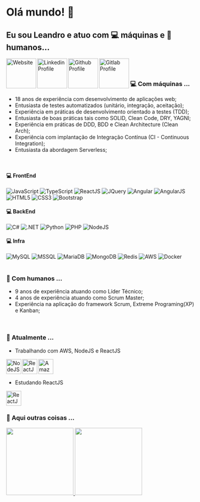 # Olá mundo! 👋


## Eu sou Leandro e atuo com 💻 máquinas e 👨‍ humanos...

<div display="inline-block">

<a href="https://www.leandroribeiro.com.br" target="_blank">
<img src="https://img.shields.io/badge/website-000000?style=for-the-badge&logo=About.me&logoColor=white" alt="Website" title="Website" width="80px" align="left" />
</a>

<a href="https://www.linkedin.com/in/imleandroribeiro/" target="_blank">
<img src="https://img.shields.io/badge/LinkedIn-0077B5?style=for-the-badge&logo=linkedin&logoColor=white" alt="Linkedin Profile" title="Linkedin Profile" width="80px" align="left" />
</a>

<a href="https://github.com/leandroribeiro" target="_blank">
<img src="https://img.shields.io/badge/GitHub-100000?style=for-the-badge&logo=github&logoColor=white" alt="Github Profile" title="Github Profile" width="80px" align="left" />
</a>

<a href="https://gitlab.com/users/mister-ribeiro" target="_blank">
<img src="https://img.shields.io/badge/GitLab-330F63?style=for-the-badge&logo=gitlab&logoColor=white" alt="Gitlab Profile" title="Gitlab Profile" width="80px" align="left" />
</a>

</div>

<!--
**leandroribeiro/leandroribeiro** is a ✨ _special_ ✨ repository because its `README.md` (this file) appears on your GitHub profile.
-->

</br>
</br>

### 💻 Com máquinas ...

* 18 anos de experiência com desenvolvimento de aplicações web;
* Entusiasta de testes automatizados (unitário, integração, aceitação);
* Experiência em práticas de desenvolvimento orientado a testes (TDD);
* Entusiasta de boas práticas tais como SOLID, Clean Code, DRY, YAGNI;
* Experiência em práticas de DDD, BDD e Clean Architecture (Clean Arch);
* Experiência com implantação de Integração Contínua (CI - Continuous Integration);
* Entusiasta da abordagem Serverless;

</br>

<div>

#### 💻 FrontEnd

<img src="https://img.shields.io/badge/JavaScript-323330?style=for-the-badge&logo=javascript&logoColor=F7DF1E" alt="JavaScript" title="JavaScript" />
<img src="https://img.shields.io/badge/TypeScript-007ACC?style=for-the-badge&logo=typescript&logoColor=white" alt="TypeScript" title="TypeScript" />
<img src="https://img.shields.io/badge/React-20232A?style=for-the-badge&logo=react&logoColor=61DAFB" alt="ReactJS" title="ReactJS">
<img src="https://img.shields.io/badge/jQuery-0769AD?style=for-the-badge&logo=jquery&logoColor=white" alt="JQuery" title="JQuery" />
<img src="https://img.shields.io/badge/Angular-DD0031?style=for-the-badge&logo=angular&logoColor=white" alt="Angular" title="Angular" />
<img src="https://img.shields.io/badge/AngularJS-E23237?style=for-the-badge&logo=angularjs&logoColor=white" alt="AngularJS" title="AngularJS" />
<img src="https://img.shields.io/badge/HTML5-E34F26?style=for-the-badge&logo=html5&logoColor=white" alt="HTML5" title="HTML5" />
<img src="https://img.shields.io/badge/CSS3-1572B6?style=for-the-badge&logo=css3&logoColor=white" alt="CSS3" title="CSS3" />
<img src="https://img.shields.io/badge/Bootstrap-563D7C?style=for-the-badge&logo=bootstrap&logoColor=white" alt="Bootstrap" title="Bootstrap" />

#### 💻 BackEnd

<img src="https://img.shields.io/badge/C%23-239120?style=for-the-badge&logo=c-sharp&logoColor=white" alt="C#" title="C#" />
<img src="https://img.shields.io/badge/.NET-512BD4?style=for-the-badge&logo=dotnet&logoColor=white" alt=".NET" title=".NET" />
<img src="https://img.shields.io/badge/Python-14354C?style=for-the-badge&logo=python&logoColor=white" alt="Python" title="Python" />
<img src="https://img.shields.io/badge/PHP-777BB4?style=for-the-badge&logo=php&logoColor=white" alt="PHP" title="PHP" />
<img src="https://img.shields.io/badge/Node.js-339933?style=for-the-badge&logo=nodedotjs&logoColor=white" alt="NodeJS" title="NodeJS">

#### 💻 Infra

<img src="https://img.shields.io/badge/MySQL-00000F?style=for-the-badge&logo=mysql&logoColor=white" alt="MySQL" title="MySQL" />
<img src="https://img.shields.io/badge/Microsoft_SQL_Server-CC2927?style=for-the-badge&logo=microsoft-sql-server&logoColor=white" alt="MSSQL" title="MSSQL" />
<img src="https://img.shields.io/badge/MariaDB-003545?style=for-the-badge&logo=mariadb&logoColor=white" alt="MariaDB" title="MariaDB" />
<img src="https://img.shields.io/badge/MongoDB-4EA94B?style=for-the-badge&logo=mongodb&logoColor=white" alt="MongoDB" title="MongoDB" />
<img src="https://img.shields.io/badge/redis-%23DD0031.svg?&style=for-the-badge&logo=redis&logoColor=white" alt="Redis" title="Redis" />



<img src="https://img.shields.io/badge/Amazon_AWS-232F3E?style=for-the-badge&logo=amazon-aws&logoColor=white" alt="AWS" title="AWS" />
<img src="https://img.shields.io/badge/Docker-2CA5E0?style=for-the-badge&logo=docker&logoColor=white" alt="Docker" title="Docker" />


</div>

<br>

### 👨‍ Com humanos ...

* 9 anos de experiência atuando como Líder Técnico;
* 4 anos de experiência atuando como Scrum Master;
* Experiência na aplicação do framework Scrum, Extreme Programing(XP) e Kanban;

<br>

### 🌱 Atualmente ...

- Trabalhando com AWS, NodeJS e ReactJS

<div display="inline-block">
    <img src="https://cdn.jsdelivr.net/gh/devicons/devicon/icons/amazonwebservices/amazonwebservices-original-wordmark.svg" width="40px" height="40px" alt="Amazon Web Services" title="Amazon Web Services" />
    <img src="https://cdn.jsdelivr.net/gh/devicons/devicon/icons/nodejs/nodejs-original-wordmark.svg" width="40px" height="40px" alt="NodeJS" title="NodeJS" align="left" />
    <img src="https://cdn.jsdelivr.net/gh/devicons/devicon/icons/react/react-original-wordmark.svg" width="40px" height="40px" alt="ReactJS" title="ReactJS" align="left" />
 </div>

- Estudando ReactJS

 <img src="https://cdn.jsdelivr.net/gh/devicons/devicon/icons/react/react-original-wordmark.svg" width="40px" height="40px" alt="ReactJS" title="ReactJS" />

<br>

### 🚀 Aqui outras coisas ...

<div>
    <a href="https://github.com/leandroribeiro">
        <img height="180em" src="https://github-readme-stats.vercel.app/api/top-langs/?username=leandroribeiro&layout=compact&langs_count=7&theme=dracula"/>
        <img height="180em" src="https://github-readme-stats.vercel.app/api?username=leandroribeiro&show_icons=true&theme=dracula&include_all_commits=true&count_private=true"/>
    </a>
</div>